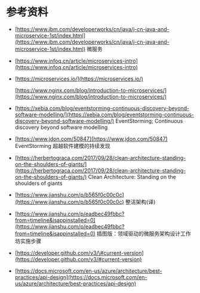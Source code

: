 # 参考资料

* [https://www.ibm.com/developerworks/cn/java/j-cn-java-and-microservice-1st/index.html](https://www.ibm.com/developerworks/cn/java/j-cn-java-and-microservice-1st/index.html) 微服务
* [https://www.infoq.cn/article/microservices-intro](https://www.infoq.cn/article/microservices-intro)
* [https://microservices.io/](https://microservices.io/)

  [https://www.nginx.com/blog/introduction-to-microservices/](https://www.nginx.com/blog/introduction-to-microservices/)

* [https://xebia.com/blog/eventstorming-continuous-discovery-beyond-software-modelling/](https://xebia.com/blog/eventstorming-continuous-discovery-beyond-software-modelling/) EventStorming; Continuous discovery beyond software modelling
* [https://www.jdon.com/50847](https://www.jdon.com/50847) EventStorming 超越软件建模的持续发现
* [https://herbertograca.com/2017/09/28/clean-architecture-standing-on-the-shoulders-of-giants/](https://herbertograca.com/2017/09/28/clean-architecture-standing-on-the-shoulders-of-giants/) Clean Architecture: Standing on the shoulders of giants
* [https://www.jianshu.com/p/b565f0c00c0c](https://www.jianshu.com/p/b565f0c00c0c) 整洁架构\(译\)
* [https://www.jianshu.com/p/eadbec49fbbc?from=timeline&isappinstalled=0](https://www.jianshu.com/p/eadbec49fbbc?from=timeline&isappinstalled=0) 插图版：领域驱动的微服务架构设计工作坊实施步骤
* [https://developer.github.com/v3/\#current-version](https://developer.github.com/v3/#current-version) 
* [https://docs.microsoft.com/en-us/azure/architecture/best-practices/api-design](https://docs.microsoft.com/en-us/azure/architecture/best-practices/api-design)

